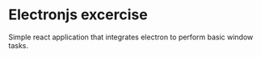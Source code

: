 # Electronjs excercise
Simple react application that integrates electron to perform basic window tasks.
